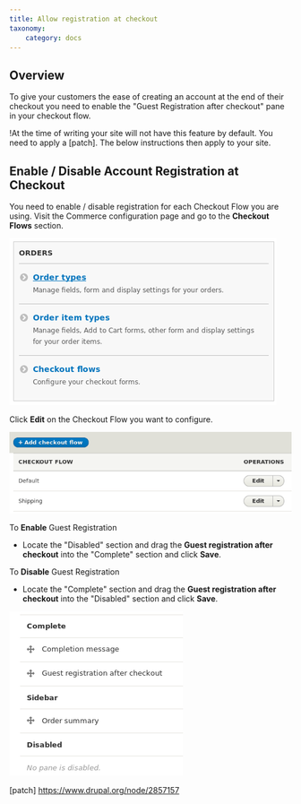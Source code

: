 ```yaml
---
title: Allow registration at checkout
taxonomy:
    category: docs
---
```


## Overview
To give your customers the ease of creating an account at the end of their checkout you need to enable the "Guest Registration after checkout" pane in your checkout flow.

!At the time of writing your site will not have this feature by default. You need to apply a [patch]. The below instructions then apply to your site.

## Enable / Disable Account Registration at Checkout
You need to enable / disable registration for each Checkout Flow you are using.
Visit the Commerce configuration page and go to the **Checkout Flows** section.

![Select Checkout Flows](commerce2-order-configuration.png)

Click **Edit** on the Checkout Flow you want to configure.

![Select Checkout Flow](commerce2-checkout-flows.png)

To **Enable** Guest Registration
 - Locate the "Disabled" section and drag the **Guest registration after checkout** into the "Complete" section and click **Save**.

To **Disable** Guest Registration
 - Locate the "Complete" section and drag the **Guest registration after checkout** into the "Disabled" section and click **Save**.

![Drag and Drop Guest Registration]( 	commerce2-checkout-flow-complete.png)

[patch] https://www.drupal.org/node/2857157
